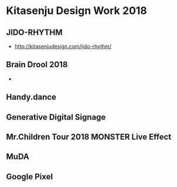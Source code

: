 # Kitasenju Design Work 2018

## JIDO-RHYTHM
* http://kitasenjudesign.com/jido-rhythm/

## Brain Drool 2018
* 

## Handy.dance


## Generative Digital Signage

## Mr.Children Tour 2018 MONSTER Live Effect

## MuDA

## Google Pixel
